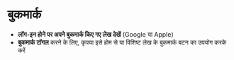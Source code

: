 # **बुकमार्क**

- **लॉग-इन होने पर अपने बुकमार्क किए गए लेख देखें** (Google या Apple)
- **बुकमार्क टॉगल** करने के लिए, कृपया इसे होम से या विशिष्ट लेख के बुकमार्क बटन का उपयोग करके करें